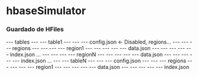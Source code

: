 # hbaseSimulator

### Guardado de HFiles 
--- tables
--- --- table1
--- --- --- config.json <- Disabled, regions...
--- --- --- regions
--- --- --- --- region1
--- --- --- --- --- data.json
--- --- --- --- --- index.json
...
--- --- --- --- regionN
--- --- --- --- --- data.json
--- --- --- --- --- index.json
...
--- --- tableN
--- --- --- config.json
--- --- --- regions
--- --- --- --- region1
--- --- --- --- --- data.json
--- --- --- --- --- index.json
